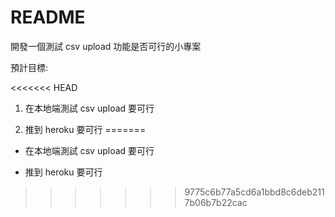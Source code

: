 # README

開發一個測試 csv upload 功能是否可行的小專案

預計目標:

<<<<<<< HEAD
1. 在本地端測試 csv upload 要可行

2. 推到 heroku 要可行
=======
* 在本地端測試 csv upload 要可行

* 推到 heroku 要可行
>>>>>>> 9775c6b77a5cd6a1bbd8c6deb2117b06b7b22cac
